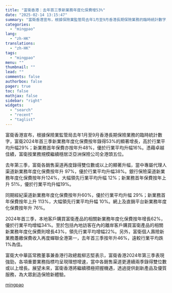 ```yaml
---
title: "富衛香港：去年首三季新業務年度化保費增53%"
date: "2025-02-14 13:15:47"
summary: "富衛香港宣布，根據保險業監管局去年1月至9月香港長期保險業務的臨時統計數字，富衛2024年首三季新..."
categories:
  - "mingpao"
lang:
  - "zh-HK"
translations:
  - "zh-HK"
tags:
  - "mingpao"
menu: ""
thumbnail: ""
lead: ""
comments: false
authorbox: false
pager: true
toc: false
mathjax: false
sidebar: "right"
widgets:
  - "search"
  - "recent"
  - "taglist"
---
```


富衛香港宣布，根據保險業監管局去年1月至9月香港長期保險業務的臨時統計數字，富衛2024年首三季新業務年度化保費按年錄得53%的顯著增長，高於行業平均升幅29%；新業務首年保費亦按年升48%，優於行業平均升幅16%。憑藉卓越佳績，富衛按業務規模繼續穩居泛亞洲保險公司全港頭五位。


去年第三季，富衛各銷售渠道再度錄得雙位數或以上的顯著升幅，當中專屬代理人渠道新業務年度化保費按年升 97%，優於行業平均升幅38%。銀行保險渠道新業務年度化保費按年升124%，大幅領先行業平均升幅 12%；新業務首年保費按年上升 51%，優於行業平均升幅19%。

同期經紀渠道新業務年度化保費按年升60%，優於行業平均升幅 29%；新業務首年保費按年上升 113%，大幅領先行業平均升幅 10%。網上及直銷平台新業務年度化保費按年升 76%。

2024年首三季，本地客戶購買富衛產品的相關新業務年度化保費按年增長62%，優於行業平均增幅34%。至於包括內地訪客在內的離岸客戶購買富衛產品的相關新業務年度化保費則增長43%，領先行業平均增幅22%。另外，富衛個人壽險新業務躉繳保費收入再度蟬聯全港第一，去年首三季按年升46%，遠較行業平均跌1%為佳。

富衛大中華區常務董事兼香港行政總裁柳志堅表示，富衛香港2024年第三季表現強勁，各項重要業務指標均呈現理想增速，當中各銷售渠道更連續兩季錄得雙位數或以上增長。展望未來，富衛香港將繼續積極把握機遇，透過提供創新產品及優質服務，為大眾創造保險新體驗。

[mingpao](https://finance.mingpao.com/fin/instantf/20250214/1739509730581/%e5%af%8c%e8%a1%9b%e9%a6%99%e6%b8%af-%e5%8e%bb%e5%b9%b4%e9%a6%96%e4%b8%89%e5%ad%a3%e6%96%b0%e6%a5%ad%e5%8b%99%e5%b9%b4%e5%ba%a6%e5%8c%96%e4%bf%9d%e8%b2%bb%e5%a2%9e53)
